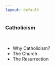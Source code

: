 ```yaml
---
layout: default
---
```


### Catholicism
&nbsp;

- Why Catholicism?
- The Church
- The Resurrection

